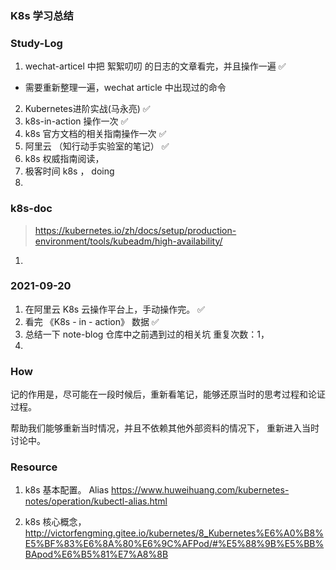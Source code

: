 
### K8s 学习总结

### Study-Log 
1. wechat-articel 中把 絮絮叨叨 的日志的文章看完，并且操作一遍 ✅
- 需要重新整理一遍，wechat article 中出现过的命令
2. Kubernetes进阶实战(马永亮) ✅
3. k8s-in-action 操作一次    ✅
4. k8s 官方文档的相关指南操作一次 ✅ 
5. 阿里云 （知行动手实验室的笔记） ✅
6. k8s 权威指南阅读， 
7. 极客时间 k8s ， doing
8. 

### k8s-doc 
> https://kubernetes.io/zh/docs/setup/production-environment/tools/kubeadm/high-availability/
1. 


### 2021-09-20
1. 在阿里云 K8s 云操作平台上，手动操作完。 ✅
2. 看完 《K8s - in - action》 数据 ✅ 
3. 总结一下 note-blog 仓库中之前遇到过的相关坑 重复次数：1，
4. 


### How

记的作用是，尽可能在一段时候后，重新看笔记，能够还原当时的思考过程和论证过程。

帮助我们能够重新当时情况，并且不依赖其他外部资料的情况下， 重新进入当时讨论中。


### Resource 
1. k8s 基本配置。 Alias https://www.huweihuang.com/kubernetes-notes/operation/kubectl-alias.html

2. k8s 核心概念， http://victorfengming.gitee.io/kubernetes/8_Kubernetes%E6%A0%B8%E5%BF%83%E6%8A%80%E6%9C%AFPod/#%E5%88%9B%E5%BB%BApod%E6%B5%81%E7%A8%8B